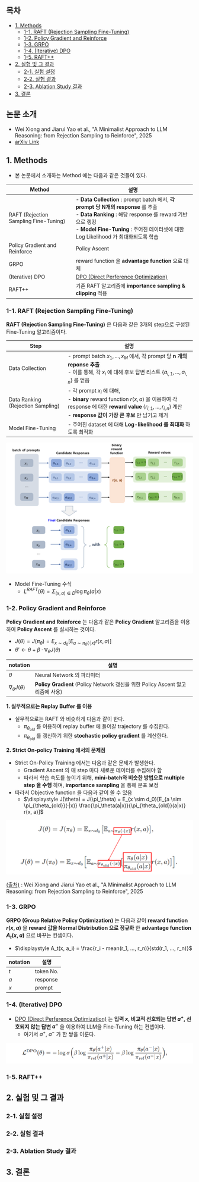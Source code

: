 
## 목차

* [1. Methods](#1-methods)
  * [1-1. RAFT (Rejection Sampling Fine-Tuning)](#1-1-raft-rejection-sampling-fine-tuning)
  * [1-2. Policy Gradient and Reinforce](#1-2-policy-gradient-and-reinforce)
  * [1-3. GRPO](#1-3-grpo)
  * [1-4. (Iterative) DPO](#1-4-iterative-dpo)
  * [1-5. RAFT++](#1-5-raft)
* [2. 실험 및 그 결과](#2-실험-및-그-결과)
  * [2-1. 실험 설정](#2-1-실험-설정)
  * [2-2. 실험 결과](#2-2-실험-결과)
  * [2-3. Ablation Study 결과](#2-3-ablation-study-결과)
* [3. 결론](#3-결론)

## 논문 소개

* Wei Xiong and Jiarui Yao et al., "A Minimalist Approach to LLM Reasoning: from Rejection Sampling to Reinforce", 2025
* [arXiv Link](https://arxiv.org/pdf/2504.11343)

## 1. Methods

* 본 논문에서 소개하는 Method 에는 다음과 같은 것들이 있다.

| Method                                | 설명                                                                                                                                                                                                  |
|---------------------------------------|-----------------------------------------------------------------------------------------------------------------------------------------------------------------------------------------------------|
| RAFT (Rejection Sampling Fine-Tuning) | - **Data Collection** : prompt batch 에서, **각 prompt 당 N개의 response** 를 추출<br>- **Data Ranking** : 해당 response 를 reward 기반으로 랭킹<br>- **Model Fine-Tuning** : 주어진 데이터셋에 대한 Log Likelihood 가 최대화되도록 학습 |
| Policy Gradient and Reinforce         | Policy Ascent                                                                                                                                                                                       |
| GRPO                                  | reward function 을 **advantage function** 으로 대체                                                                                                                                                      |
| (Iterative) DPO                       | [DPO (Direct Perference Optimization)](../../AI%20Basics/LLM%20Basics/LLM_기초_Fine_Tuning_DPO_ORPO.md#2-dpo-direct-preference-optimization)                                                          |
| RAFT++                                | 기존 RAFT 알고리즘에 **importance sampling & clipping** 적용                                                                                                                                                 |

### 1-1. RAFT (Rejection Sampling Fine-Tuning)

**RAFT (Rejection Sampling Fine-Tuning)** 은 다음과 같은 3개의 step으로 구성된 Fine-Tuning 알고리즘이다.

| Step                              | 설명                                                                                                                                                                                        |
|-----------------------------------|-------------------------------------------------------------------------------------------------------------------------------------------------------------------------------------------|
| Data Collection                   | - prompt batch ${x_1, ..., x_M}$ 에서, 각 prompt 당 **n 개의 reponse 추출**<br>- 이를 통해, 각 $x_i$ 에 대해 후보 답변 리스트 $\lbrace a_{i,1}, ..., a_{i,n} \rbrace$ 를 얻음                                       |
| Data Ranking (Rejection Sampling) | - 각 prompt $x_i$ 에 대해,<br>- **binary** reward function $r(x, a)$ 을 이용하여 각 response 에 대한 **reward value** $\lbrace r_{i,1}, ..., r_{i,n} \rbrace$ 계산<br>- **response 값이 가장 큰 후보** 만 남기고 제거 |
| Model Fine-Tuning                 | - 주어진 dataset 에 대해 **Log-likelihood 를 최대화** 하도록 최적화                                                                                                                                       |

![image](../images/LLM_RAFT_1.PNG)

* Model Fine-Tuning 수식
  * $\displaystyle L^{RAFT}(\theta) = \Sigma_{(x, a) \in D} \log \pi_\theta (a|x)$ 

### 1-2. Policy Gradient and Reinforce

**Policy Gradient and Reinforce** 는 다음과 같은 **Policy Gradient** 알고리즘을 이용하여 **Policy Ascent** 를 실시하는 것이다.

* $J(\theta) = J(\pi_\theta) = E_{x \sim d_0}[E_{a \sim \pi_\theta(·|x)} r(x, a)]$
* $\theta' ← \theta + \beta · ∇_\theta J(\theta)$

| notation             | 설명                                                                 |
|----------------------|--------------------------------------------------------------------|
| $\theta$             | Neural Network 의 파라미터                                              |
| $∇_\theta J(\theta)$ | **Policy Gradient** (Policy Network 갱신을 위한 Policy Ascent 알고리즘에 사용) |

**1. 실무적으로는 Replay Buffer 를 이용**

* 실무적으로는 RAFT 와 비슷하게 다음과 같이 한다.
  * $\pi_{\theta_{old}}$ 를 이용하여 replay buffer 에 들어갈 trajectory 를 수집한다.
  * $\pi_{\theta_{old}}$ 를 갱신하기 위한 **stochastic policy gradient** 를 계산한다.

**2. Strict On-policy Training 에서의 문제점**

* Strict On-Policy Training 에서는 다음과 같은 문제가 발생한다.
  * Gradient Ascent 의 매 step 마다 새로운 데이터를 수집해야 함
  * 따라서 학습 속도를 높이기 위해, **mini-batch와 비슷한 방법으로 multiple step 을 수행** 하며, **importance sampling** 을 통해 분포 보정
* 따라서 Objective function 을 다음과 같이 쓸 수 있음
  * $\displaystyle J(\theta) = J(\pi_\theta) = E_{x \sim d_0}[E_{a \sim \pi_{\theta_{old}}(·|x)} \frac{\pi_\theta(a|x)}{\pi_{\theta_{old}}(a|x)} r(x, a)]$

![image](../images/LLM_RAFT_2.PNG)

[(출처)](https://arxiv.org/pdf/2504.11343) : Wei Xiong and Jiarui Yao et al., "A Minimalist Approach to LLM Reasoning: from Rejection Sampling to Reinforce", 2025

### 1-3. GRPO

**GRPO (Group Relative Policy Optimization)** 는 다음과 같이 **reward function $r(x, a)$** 을 **reward 값을 Normal Distribution 으로 정규화** 한 **advantage function $A_t(x, a)$** 으로 바꾸는 컨셉이다.

* $\displaystyle A_t(x, a_i) = \frac{r_i - mean(r_1, ..., r_n)}{std(r_1, ..., r_n)}$

| notation | 설명        |
|----------|-----------|
| $t$      | token No. |
| $a$      | response  |
| $x$      | prompt    |

### 1-4. (Iterative) DPO

* [DPO (Direct Perference Optimization)](../../AI%20Basics/LLM%20Basics/LLM_기초_Fine_Tuning_DPO_ORPO.md#2-dpo-direct-preference-optimization) 는 **입력 $x$, 비교적 선호되는 답변 $a^+$, 선호되지 않는 답변 $a^-$** 을 이용하여 LLM을 Fine-Tuning 하는 컨셉이다.
  * 여기서 $a^+$, $a^-$ 가 한 쌍을 이룬다.

![image](../images/LLM_RAFT_3.PNG)

### 1-5. RAFT++

## 2. 실험 및 그 결과

### 2-1. 실험 설정

### 2-2. 실험 결과

### 2-3. Ablation Study 결과

## 3. 결론


